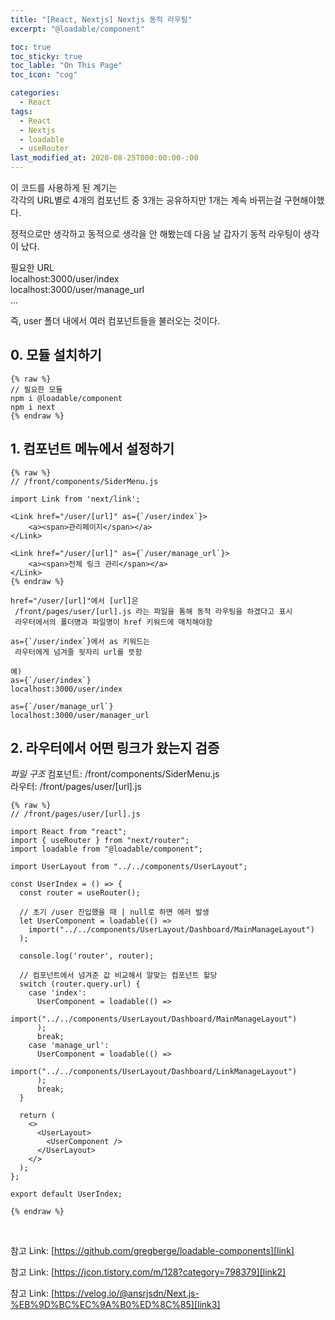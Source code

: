 ```yaml
---
title: "[React, Nextjs] Nextjs 동적 라우팅"
excerpt: "@loadable/component"

toc: true
toc_sticky: true
toc_lable: "On This Page"
toc_icon: "cog"

categories:
  - React
tags:
  - React
  - Nextjs
  - loadable
  - useRouter
last_modified_at: 2020-08-25T000:00:00-:00
---
```


이 코드를 사용하게 된 계기는<br />
각각의 URL별로 4개의 컴포넌트 중 3개는 공유하지만 1개는 계속 바뀌는걸 구현해야했다.

정적으로만 생각하고 동적으로 생각을 안 해봤는데 다음 날 갑자기 동적 라우팅이 생각이 났다.

필요한 URL  
localhost:3000/user/index  
localhost:3000/user/manage_url  
...

즉, user 폴더 내에서 여러 컴포넌트들을 불러오는 것이다.

## 0. 모듈 설치하기

```react
{% raw %}
// 필요한 모듈
npm i @loadable/component
npm i next
{% endraw %}
```

## 1. 컴포넌트 메뉴에서 설정하기

```react
{% raw %}
// /front/components/SiderMenu.js

import Link from 'next/link';

<Link href="/user/[url]" as={`/user/index`}>
    <a><span>관리페이지</span></a>
</Link>

<Link href="/user/[url]" as={`/user/manage_url`}>
    <a><span>전체 링크 관리</span></a>
</Link>
{% endraw %}
```

```react
href="/user/[url]"에서 [url]은
 /front/pages/user/[url].js 라는 파일을 통해 동적 라우팅을 하겠다고 표시
 라우터에서의 폴더명과 파일명이 href 키워드에 매치해야함

as={`/user/index`}에서 as 키워드는
 라우터에게 넘겨줄 뒷자리 url를 뜻함

예)
as={`/user/index`}
localhost:3000/user/index

as={`/user/manage_url`}
localhost:3000/user/manager_url
```

## 2. 라우터에서 어떤 링크가 왔는지 검증

_파일 구조_
컴포넌트: /front/components/SiderMenu.js  
라우터: /front/pages/user/[url].js

```react
{% raw %}
// /front/pages/user/[url].js

import React from "react";
import { useRouter } from "next/router";
import loadable from "@loadable/component";

import UserLayout from "../../components/UserLayout";

const UserIndex = () => {
  const router = useRouter();

  // 초기 /user 진입했을 때 | null로 하면 에러 발생
  let UserComponent = loadable(() =>
    import("../../components/UserLayout/Dashboard/MainManageLayout")
  );

  console.log('router', router);

  // 컴포넌트에서 넘겨준 값 비교해서 알맞는 컴포넌트 할당
  switch (router.query.url) {
    case 'index':
      UserComponent = loadable(() =>
        import("../../components/UserLayout/Dashboard/MainManageLayout")
      );
      break;
    case 'manage_url':
      UserComponent = loadable(() =>
        import("../../components/UserLayout/Dashboard/LinkManageLayout")
      );
      break;
  }

  return (
    <>
      <UserLayout>
        <UserComponent />
      </UserLayout>
    </>
  );
};

export default UserIndex;

{% endraw %}
```

<br />

참고 Link: [https://github.com/gregberge/loadable-components][link]

[link]: https://github.com/gregberge/loadable-components "Go"

참고 Link: [https://jcon.tistory.com/m/128?category=798379][link2]

[link2]: https://jcon.tistory.com/m/128?category=798379 "Go"

참고 Link: [https://velog.io/@ansrjsdn/Next.js-%EB%9D%BC%EC%9A%B0%ED%8C%85][link3]

[link3]: https://velog.io/@ansrjsdn/Next.js-%EB%9D%BC%EC%9A%B0%ED%8C%85 "Go"
